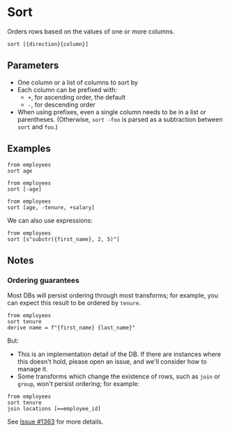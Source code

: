 # Sort

Orders rows based on the values of one or more columns.

```prql_no_test
sort [{direction}{column}]
```

## Parameters

- One column or a list of columns to sort by
- Each column can be prefixed with:
  - `+`, for ascending order, the default
  - `-`, for descending order
- When using prefixes, even a single column needs to be in a list or
  parentheses. (Otherwise, `sort -foo` is parsed as a subtraction between `sort`
  and `foo`.)

## Examples

```prql
from employees
sort age
```

```prql
from employees
sort [-age]
```

```prql
from employees
sort [age, -tenure, +salary]
```

We can also use expressions:

```prql
from employees
sort [s"substr({first_name}, 2, 5)"]
```

## Notes

### Ordering guarantees

Most DBs will persist ordering through most transforms; for example, you can
expect this result to be ordered by `tenure`.

```prql
from employees
sort tenure
derive name = f"{first_name} {last_name}"
```

But:

- This is an implementation detail of the DB. If there are instances where this
  doesn't hold, please open an issue, and we'll consider how to manage it.
- Some transforms which change the existence of rows, such as `join` or `group`,
  won't persist ordering; for example:

```prql
from employees
sort tenure
join locations [==employee_id]
```

See [Issue #1363](https://github.com/PRQL/prql/issues/1363) for more details.
